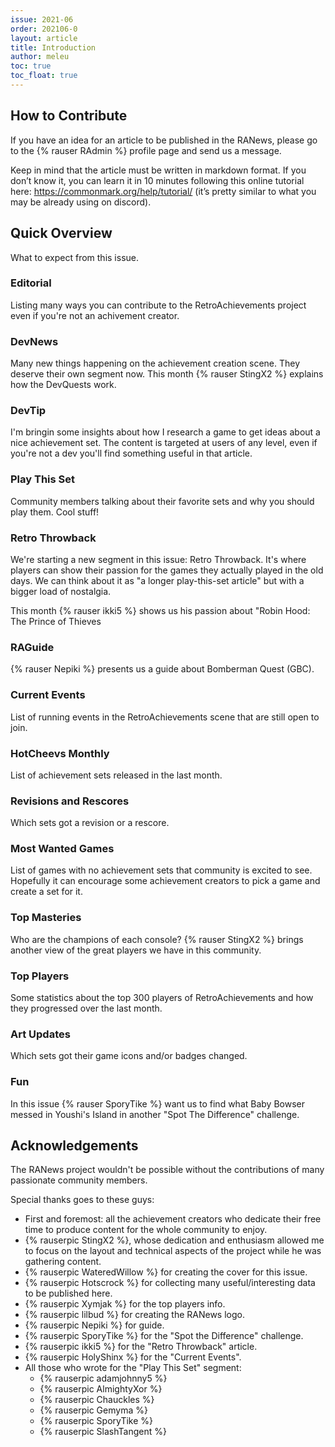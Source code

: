 ```yaml
---
issue: 2021-06
order: 202106-0
layout: article
title: Introduction
author: meleu
toc: true
toc_float: true
---
```



## How to Contribute

If you have an idea for an article to be published in the RANews, please go to the {% rauser RAdmin %} profile page and send us a message.

Keep in mind that the article must be written in markdown format. If you don’t know it, you can learn it in 10 minutes following this online tutorial here: <https://commonmark.org/help/tutorial/> (it’s pretty similar to what you may be already using on discord).


## Quick Overview

What to expect from this issue.


### Editorial

Listing many ways you can contribute to the RetroAchievements project even if you're not an achivement creator.


### DevNews

Many new things happening on the achievement creation scene. They deserve their own segment now. This month {% rauser StingX2 %} explains how the DevQuests work.


### DevTip

I'm bringin some insights about how I research a game to get ideas about a nice achievement set. The content is targeted at users of any level, even if you're not a dev you'll find something useful in that article.


### Play This Set

Community members talking about their favorite sets and why you should play them. Cool stuff!


### Retro Throwback

We're starting a new segment in this issue: Retro Throwback. It's where players can show their passion for the games they actually played in the old days. We can think about it as "a longer play-this-set article" but with a bigger load of nostalgia.

This month {% rauser ikki5 %} shows us his passion about "Robin Hood: The Prince of Thieves


### RAGuide

{% rauser Nepiki %} presents us a guide about Bomberman Quest (GBC).


### Current Events

List of running events in the RetroAchievements scene that are still open to join.


### HotCheevs Monthly

List of achievement sets released in the last month.


### Revisions and Rescores

Which sets got a revision or a rescore.


### Most Wanted Games

List of games with no achievement sets that community is excited to see. Hopefully it can encourage some achievement creators to pick a game and create a set for it.


### Top Masteries

Who are the champions of each console? {% rauser StingX2 %} brings another view of the great players we have in this community.


### Top Players

Some statistics about the top 300 players of RetroAchievements and how they progressed over the last month.


### Art Updates

Which sets got their game icons and/or badges changed.


### Fun

In this issue {% rauser SporyTike %} want us to find what Baby Bowser messed in Youshi's Island in another "Spot The Difference" challenge.


## Acknowledgements

The RANews project wouldn't be possible without the contributions of many passionate community members.

Special thanks goes to these guys:

- First and foremost: all the achievement creators who dedicate their free time to produce content for the whole community to enjoy.
- {% rauserpic StingX2 %}, whose dedication and enthusiasm allowed me to focus on the layout and technical aspects of the project while he was gathering content.
- {% rauserpic WateredWillow %} for creating the cover for this issue.
- {% rauserpic Hotscrock %} for collecting many useful/interesting data to be published here.
- {% rauserpic Xymjak %} for the top players info.
- {% rauserpic lilbud %} for creating the RANews logo.
- {% rauserpic Nepiki %} for guide.
- {% rauserpic SporyTike %} for the "Spot the Difference" challenge.
- {% rauserpic ikki5 %} for the "Retro Throwback" article.
- {% rauserpic HolyShinx %} for the "Current Events".
- All those who wrote for the "Play This Set" segment:
  - {% rauserpic adamjohnny5 %}
  - {% rauserpic AlmightyXor %}
  - {% rauserpic Chauckles %}
  - {% rauserpic Gemyma %}
  - {% rauserpic SporyTike %}
  - {% rauserpic SlashTangent %}
